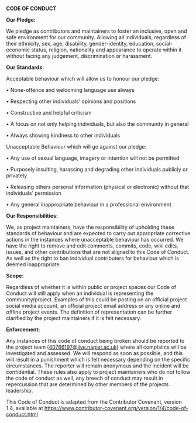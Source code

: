 **CODE OF CONDUCT**

**Our Pledge:**

We pledge as contributors and maintainers to foster an inclusive, open and safe environment for our community. Allowing all individuals, regardless of their ethnicity, sex, age, disability, gender-identity, education, social-economic status, religion, nationality and appearance to operate within it without facing any judgement, discrimination or harassment.

**Our Standards:**

Acceptable behaviour which will allow us to honour our pledge:

•	None-offence and welcoming language use always

•	Respecting other individuals’ opinions and positions

•	Constructive and helpful criticism

•	A focus on not only helping individuals, but also the community in general

•	Always showing kindness to other individuals

Unacceptable Behaviour which will go against our pledge:

•	Any use of sexual language, imagery or intention will not be permitted

•	Purposely insulting, harassing and degrading other individuals publicly or privately

•	Releasing others personal information (physical or electronic) without that individuals’ permission

•	Any general inappropriate behaviour in a professional environment

**Our Responsibilities:**

We, as project maintainers, have the responsibility of upholding these standards of behaviour and are expected to carry out appropriate corrective actions in the instances where unacceptable behaviour has occurred. We have the right to remove and edit comments, commits, code, wiki edits, issues, and other contributions that are not aligned to this Code of Conduct. As well as the right to ban individual contributers for behaviour which is deemed inappropriate.

**Scope:**

Regardless of whether it is within public or project spaces our Code of Conduct will still apply when an individual is representing the community/project. Examples of this could be posting on an official project social media account, an official project email address or any online and offline project events. The definition of representation can be further clarified by the project maintainers if it is felt necessary.

**Enforcement:**

Any instances of this code of conduct being broken should be reported to the project team (40766197@live.napier.ac.uk) where all complaints will be investigated and assessed. We will respond as soon as possible, and this will result in a punishment which is felt necessary depending on the specific circumstances. The reporter will remain anonymous and the incident will be confidential. These rules also apply to project maintainers who do not follow the code of conduct as well, any breech of conduct may result in repercussion that are determined by other members of the projects leadership.

This Code of Conduct is adapted from the Contributor Covenant, version 1.4, available at https://www.contributor-covenant.org/version/1/4/code-of-conduct.html
``````
